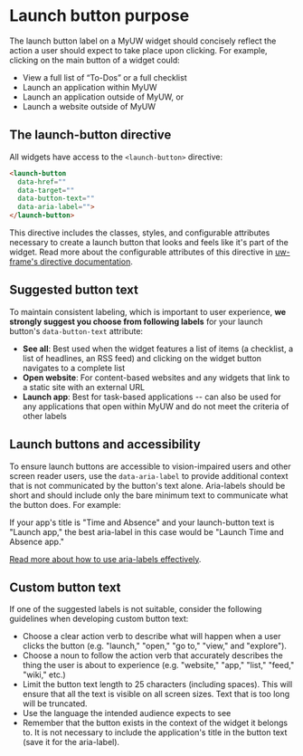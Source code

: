 # Launch button purpose

The launch button label on a MyUW widget should concisely reflect the action a user should expect to take place upon clicking.
For example, clicking on the main button of a widget could:

* View a full list of “To-Dos” or a full checklist
* Launch an application within MyUW
* Launch an application outside of MyUW, or
* Launch a website outside of MyUW

## The launch-button directive

All widgets have access to the `<launch-button>` directive:

```html
<launch-button
  data-href=""
  data-target=""
  data-button-text=""
  data-aria-label="">
</launch-button>
```

This directive includes the classes, styles, and configurable attributes necessary to create a launch button that looks and feels like it's part
of the widget. Read more about the configurable attributes of this directive in [uw-frame's directive documentation](http://uw-madison-doit.github.io/uw-frame/directives).

## Suggested button text

To maintain consistent labeling, which is important to user experience, **we strongly suggest you choose from following labels** for
your launch button's `data-button-text` attribute:

* **See all**: Best used when the widget features a list of items (a checklist, a list of headlines, an RSS feed) and clicking on the widget button navigates to a complete list
* **Open website**: For content-based websites and any widgets that link to a static site with an external URL
* **Launch app**: Best for task-based applications -- can also be used for any applications that open within MyUW and do not meet the criteria of other labels

## Launch buttons and accessibility

To ensure launch buttons are accessible to vision-impaired users and other screen reader users, use the `data-aria-label`
to provide additional context that is not communicated by the button's text alone. Aria-labels should be short and should include
only the bare minimum text to communicate what the button does. For example:

If your app's title is "Time and Absence" and your launch-button text is "Launch app," the best aria-label in this case would be "Launch Time and Absence app."

[Read more about how to use aria-labels effectively](https://developer.mozilla.org/en-US/docs/Web/Accessibility/ARIA/ARIA_Techniques/Using_the_aria-label_attribute).

## Custom button text

If one of the suggested labels is not suitable, consider the following guidelines when developing custom button text:

* Choose a clear action verb to describe what will happen when a user clicks the button (e.g. "launch," "open," "go to," "view," and "explore").
* Choose a noun to follow the action verb that accurately describes the thing the user is about to experience (e.g. "website," "app," "list," "feed," "wiki," etc.)
* Limit the button text length to 25 characters (including spaces). This will ensure that all the text is visible on all screen sizes. Text that is too long will be truncated.
* Use the language the intended audience expects to see
* Remember that the button exists in the context of the widget it belongs to. It is not necessary to include the application's title in the button text (save it for the aria-label).
